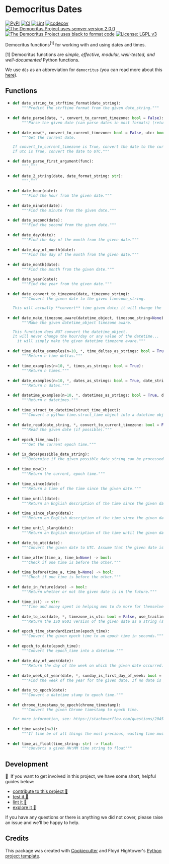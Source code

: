 # Democritus Dates

[![PyPI](https://img.shields.io/pypi/v/d8s-dates.svg)](https://pypi.python.org/pypi/d8s-dates)
[![CI](https://github.com/democritus-project/d8s-dates/workflows/CI/badge.svg)](https://github.com/democritus-project/d8s-dates/actions)
[![Lint](https://github.com/democritus-project/d8s-dates/workflows/Lint/badge.svg)](https://github.com/democritus-project/d8s-dates/actions)
[![codecov](https://codecov.io/gh/democritus-project/d8s-dates/branch/main/graph/badge.svg?token=V0WOIXRGMM)](https://codecov.io/gh/democritus-project/d8s-dates)
[![The Democritus Project uses semver version 2.0.0](https://img.shields.io/badge/-semver%20v2.0.0-22bfda)](https://semver.org/spec/v2.0.0.html)
[![The Democritus Project uses black to format code](https://img.shields.io/badge/code%20style-black-000000.svg)](https://github.com/psf/black)
[![License: LGPL v3](https://img.shields.io/badge/License-LGPL%20v3-blue.svg)](https://choosealicense.com/licenses/lgpl-3.0/)

Democritus functions<sup>[1]</sup> for working with and using dates and times.

[1] Democritus functions are <i>simple, effective, modular, well-tested, and well-documented</i> Python functions.

We use `d8s` as an abbreviation for `democritus` (you can read more about this [here](https://github.com/democritus-project/roadmap#what-is-d8s)).

## Functions

  - ```python
    def date_string_to_strftime_format(date_string):
        """Predict the strftime format from the given date_string."""
    ```
  - ```python
    def date_parse(date, *, convert_to_current_timezone: bool = False):
        """Parse the given date (can parse dates in most formats) (returns a datetime object)."""
    ```
  - ```python
    def date_now(*, convert_to_current_timezone: bool = False, utc: bool = False):
        """Get the current date.
    
    If convert_to_current_timezone is True, convert the date to the current timezone.
    If utc is True, convert the date to UTC."""
    ```
  - ```python
    def date_parse_first_argument(func):
        """."""
    ```
  - ```python
    def date_2_string(date, date_format_string: str):
        """."""
    ```
  - ```python
    def date_hour(date):
        """Find the hour from the given date."""
    ```
  - ```python
    def date_minute(date):
        """Find the minute from the given date."""
    ```
  - ```python
    def date_second(date):
        """Find the second from the given date."""
    ```
  - ```python
    def date_day(date):
        """Find the day of the month from the given date."""
    ```
  - ```python
    def date_day_of_month(date):
        """Find the day of the month from the given date."""
    ```
  - ```python
    def date_month(date):
        """Find the month from the given date."""
    ```
  - ```python
    def date_year(date):
        """Find the year from the given date."""
    ```
  - ```python
    def date_convert_to_timezone(date, timezone_string):
        """Convert the given date to the given timezone_string.
    
    This will actually **convert** time given date; it will change the hour/day of the date to the given timezone)."""
    ```
  - ```python
    def date_make_timezone_aware(datetime_object, timezone_string=None):
        """Make the given datetime_object timezone aware.
    
    This function does NOT convert the datetime_object.
    It will never change the hour/day or any value of the datetime...
      it will simply make the given datetime timezone aware."""
    ```
  - ```python
    def time_delta_examples(n=10, *, time_deltas_as_strings: bool = True):
        """Return n time deltas."""
    ```
  - ```python
    def time_examples(n=10, *, times_as_strings: bool = True):
        """Return n times."""
    ```
  - ```python
    def date_examples(n=10, *, dates_as_strings: bool = True, date_string_format: str = None):
        """Return n dates."""
    ```
  - ```python
    def datetime_examples(n=10, *, datetimes_as_strings: bool = True, datetime_string_format: str = None):
        """Return n datetimes."""
    ```
  - ```python
    def time_struct_to_datetime(struct_time_object):
        """Convert a python time.struct_time object into a datetime object."""
    ```
  - ```python
    def date_read(date_string, *, convert_to_current_timezone: bool = False):
        """Read the given date (if possible)."""
    ```
  - ```python
    def epoch_time_now():
        """Get the current epoch time."""
    ```
  - ```python
    def is_date(possible_date_string):
        """Determine if the given possible_date_string can be processed as a date."""
    ```
  - ```python
    def time_now():
        """Return the current, epoch time."""
    ```
  - ```python
    def time_since(date):
        """Return a time of the time since the given date."""
    ```
  - ```python
    def time_until(date):
        """Return an English description of the time since the given date."""
    ```
  - ```python
    def time_since_slang(date):
        """Return an English description of the time since the given date."""
    ```
  - ```python
    def time_until_slang(date):
        """Return an English description of the time until the given date."""
    ```
  - ```python
    def date_to_utc(date):
        """Convert the given date to UTC. Assume that the given date is in the system's timezone and convert it to UTC."""
    ```
  - ```python
    def time_after(time_a, time_b=None) -> bool:
        """Check if one time is before the other."""
    ```
  - ```python
    def time_before(time_a, time_b=None) -> bool:
        """Check if one time is before the other."""
    ```
  - ```python
    def date_in_future(date) -> bool:
        """Return whether or not the given date is in the future."""
    ```
  - ```python
    def time_is() -> str:
        """Time and money spent in helping men to do more for themselves is far better than mere giving. -Henry Ford"""
    ```
  - ```python
    def date_to_iso(date, *, timezone_is_utc: bool = False, use_trailing_z: bool = False):
        """Return the ISO 8601 version of the given date as a string (see https://en.wikipedia.org/wiki/ISO_8601)."""
    ```
  - ```python
    def epoch_time_standardization(epoch_time):
        """Convert the given epoch time to an epoch time in seconds."""
    ```
  - ```python
    def epoch_to_date(epoch_time):
        """Convert the epoch_time into a datetime."""
    ```
  - ```python
    def date_day_of_week(date):
        """Return the day of the week on which the given date occurred."""
    ```
  - ```python
    def date_week_of_year(date, *, sunday_is_first_day_of_week: bool = False):
        """Find the week of the year for the given date. If no date is given, return the week of the current date."""
    ```
  - ```python
    def date_to_epoch(date):
        """Convert a datetime stamp to epoch time."""
    ```
  - ```python
    def chrome_timestamp_to_epoch(chrome_timestamp):
        """Convert the given Chrome timestamp to epoch time.
    
    For more information, see: https://stackoverflow.com/questions/20458406/what-is-the-format-of-chromes-timestamps."""
    ```
  - ```python
    def time_waste(n=3):
        """If time be of all things the most precious, wasting time must be the greatest prodigality. -Benjamin Franklin"""
    ```
  - ```python
    def time_as_float(time_string: str) -> float:
        """converts a given HH:MM time string to float"""
    ```

## Development

👋 &nbsp;If you want to get involved in this project, we have some short, helpful guides below:

- [contribute to this project 🥇][contributing]
- [test it 🧪][local-dev]
- [lint it 🧹][local-dev]
- [explore it 🔭][local-dev]

If you have any questions or there is anything we did not cover, please raise an issue and we'll be happy to help.

## Credits

This package was created with [Cookiecutter](https://github.com/audreyr/cookiecutter) and Floyd Hightower's [Python project template](https://github.com/fhightower-templates/python-project-template).

[contributing]: https://github.com/democritus-project/.github/blob/main/CONTRIBUTING.md#contributing-a-pr-
[local-dev]: https://github.com/democritus-project/.github/blob/main/CONTRIBUTING.md#local-development-
